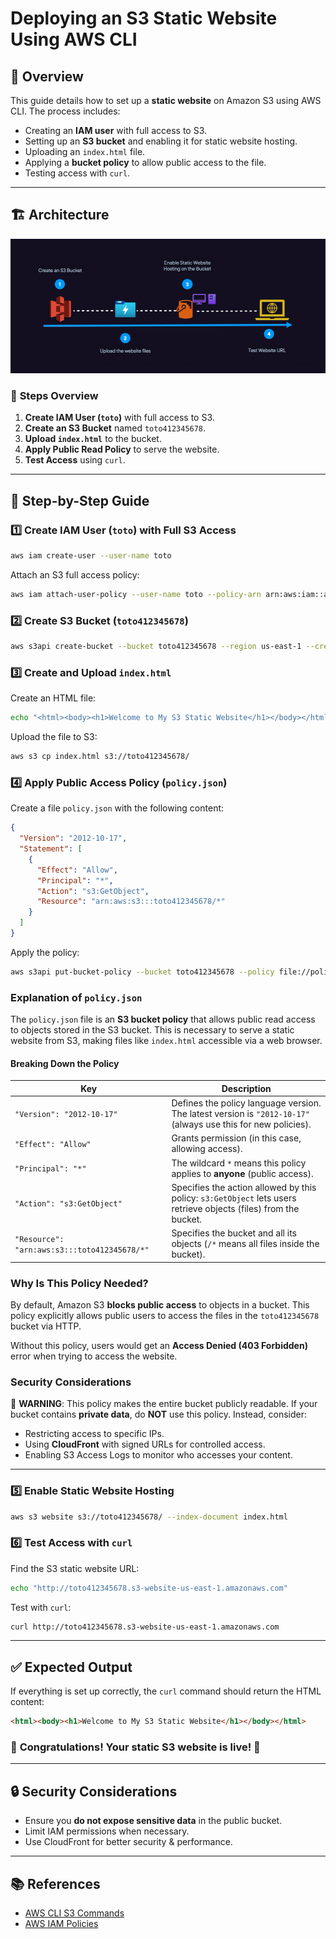 # Deploying an S3 Static Website Using AWS CLI

## 📌 Overview
This guide details how to set up a **static website** on Amazon S3 using AWS CLI. The process includes:
- Creating an **IAM user** with full access to S3.
- Setting up an **S3 bucket** and enabling it for static website hosting.
- Uploading an `index.html` file.
- Applying a **bucket policy** to allow public access to the file.
- Testing access with `curl`.

---
## 🏗️ Architecture

![Architecture Diagram](architecture.png)

### 📝 **Steps Overview**
1. **Create IAM User (`toto`)** with full access to S3.
2. **Create an S3 Bucket** named `toto412345678`.
3. **Upload `index.html`** to the bucket.
4. **Apply Public Read Policy** to serve the website.
5. **Test Access** using `curl`.

---

## 🔧 **Step-by-Step Guide**

### **1️⃣ Create IAM User (`toto`) with Full S3 Access**
```bash
aws iam create-user --user-name toto
```

Attach an S3 full access policy:
```bash
aws iam attach-user-policy --user-name toto --policy-arn arn:aws:iam::aws:policy/AmazonS3FullAccess
```

### **2️⃣ Create S3 Bucket (`toto412345678`)**
```bash
aws s3api create-bucket --bucket toto412345678 --region us-east-1 --create-bucket-configuration LocationConstraint=us-east-1
```

### **3️⃣ Create and Upload `index.html`**
Create an HTML file:
```bash
echo "<html><body><h1>Welcome to My S3 Static Website</h1></body></html>" > index.html
```
Upload the file to S3:
```bash
aws s3 cp index.html s3://toto412345678/
```

### **4️⃣ Apply Public Access Policy (`policy.json`)**
Create a file `policy.json` with the following content:
```json
{
  "Version": "2012-10-17",
  "Statement": [
    {
      "Effect": "Allow",
      "Principal": "*",
      "Action": "s3:GetObject",
      "Resource": "arn:aws:s3:::toto412345678/*"
    }
  ]
}
```

Apply the policy:
```bash
aws s3api put-bucket-policy --bucket toto412345678 --policy file://policy.json
```

### **Explanation of `policy.json`**
The `policy.json` file is an **S3 bucket policy** that allows public read access to objects stored in the S3 bucket. This is necessary to serve a static website from S3, making files like `index.html` accessible via a web browser.

#### **Breaking Down the Policy**
| **Key**         | **Description** |
|-----------------|---------------|
| `"Version": "2012-10-17"` | Defines the policy language version. The latest version is `"2012-10-17"` (always use this for new policies). |
| `"Effect": "Allow"` | Grants permission (in this case, allowing access). |
| `"Principal": "*"` | The wildcard `*` means this policy applies to **anyone** (public access). |
| `"Action": "s3:GetObject"` | Specifies the action allowed by this policy: `s3:GetObject` lets users retrieve objects (files) from the bucket. |
| `"Resource": "arn:aws:s3:::toto412345678/*"` | Specifies the bucket and all its objects (`/*` means all files inside the bucket). |

### **Why Is This Policy Needed?**
By default, Amazon S3 **blocks public access** to objects in a bucket. This policy explicitly allows public users to access the files in the `toto412345678` bucket via HTTP.

Without this policy, users would get an **Access Denied (403 Forbidden)** error when trying to access the website.

### **Security Considerations**
🚨 **WARNING**: This policy makes the entire bucket publicly readable. If your bucket contains **private data**, do **NOT** use this policy. Instead, consider:
- Restricting access to specific IPs.
- Using **CloudFront** with signed URLs for controlled access.
- Enabling S3 Access Logs to monitor who accesses your content.

---

### **5️⃣ Enable Static Website Hosting**
```bash
aws s3 website s3://toto412345678/ --index-document index.html
```

### **6️⃣ Test Access with `curl`**
Find the S3 static website URL:
```bash
echo "http://toto412345678.s3-website-us-east-1.amazonaws.com"
```
Test with `curl`:
```bash
curl http://toto412345678.s3-website-us-east-1.amazonaws.com
```

---

## ✅ **Expected Output**
If everything is set up correctly, the `curl` command should return the HTML content:
```html
<html><body><h1>Welcome to My S3 Static Website</h1></body></html>
```

### 🎯 **Congratulations! Your static S3 website is live!** 🚀

---

## 🔒 **Security Considerations**
- Ensure you **do not expose sensitive data** in the public bucket.
- Limit IAM permissions when necessary.
- Use CloudFront for better security & performance.

---

## 📚 **References**
- [AWS CLI S3 Commands](https://docs.aws.amazon.com/cli/latest/reference/s3/)
- [AWS IAM Policies](https://docs.aws.amazon.com/IAM/latest/UserGuide/access_policies.html)
